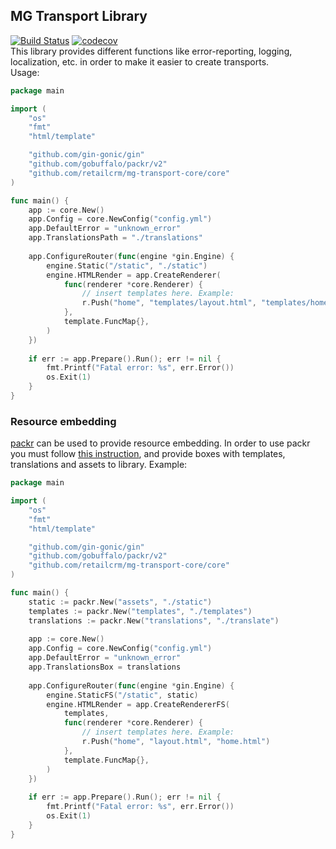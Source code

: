 ## MG Transport Library
[![Build Status](https://travis-ci.org/retailcrm/mg-transport-core.svg?branch=master)](https://travis-ci.org/retailcrm/mg-transport-core)
[![codecov](https://codecov.io/gh/retailcrm/mg-transport-core/branch/master/graph/badge.svg)](https://codecov.io/gh/retailcrm/mg-transport-core)  
This library provides different functions like error-reporting, logging, localization, etc. in order to make it easier to create transports.   
Usage:
```go
package main

import (
    "os"
    "fmt"
    "html/template"

    "github.com/gin-gonic/gin"
    "github.com/gobuffalo/packr/v2"
    "github.com/retailcrm/mg-transport-core/core"
)

func main() {
    app := core.New()
    app.Config = core.NewConfig("config.yml")
    app.DefaultError = "unknown_error"
    app.TranslationsPath = "./translations"
    
    app.ConfigureRouter(func(engine *gin.Engine) {
        engine.Static("/static", "./static")
        engine.HTMLRender = app.CreateRenderer(
            func(renderer *core.Renderer) {
                // insert templates here. Example:
                r.Push("home", "templates/layout.html", "templates/home.html")
            }, 
            template.FuncMap{},
        )
    })
    
    if err := app.Prepare().Run(); err != nil {
        fmt.Printf("Fatal error: %s", err.Error())
        os.Exit(1)
    }
}
```

### Resource embedding
[packr](https://github.com/gobuffalo/packr/tree/master/v2) can be used to provide resource embedding. In order to use packr you must follow
[this instruction](https://github.com/gobuffalo/packr/tree/master/v2#library-installation), and provide boxes with templates,
translations and assets to library. Example:
```go
package main

import (
    "os"
    "fmt"
    "html/template"

    "github.com/gin-gonic/gin"
    "github.com/gobuffalo/packr/v2"
    "github.com/retailcrm/mg-transport-core/core"
)

func main() {
    static := packr.New("assets", "./static")
    templates := packr.New("templates", "./templates")
    translations := packr.New("translations", "./translate")
    
    app := core.New()
    app.Config = core.NewConfig("config.yml")
    app.DefaultError = "unknown_error"
    app.TranslationsBox = translations
    
    app.ConfigureRouter(func(engine *gin.Engine) {
        engine.StaticFS("/static", static)
        engine.HTMLRender = app.CreateRendererFS(
            templates, 
            func(renderer *core.Renderer) {
                // insert templates here. Example:
                r.Push("home", "layout.html", "home.html")
            }, 
            template.FuncMap{},
        )
    })
    
    if err := app.Prepare().Run(); err != nil {
        fmt.Printf("Fatal error: %s", err.Error())
        os.Exit(1)
    }
}
```